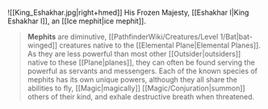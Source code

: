 ![[King_Eshakhar.jpg|right+hmed]] 
 His Frozen Majesty, [[Eshakhar I|King Eshakhar I]], an [[Ice mephit|ice mephit]].
> **Mephits** are diminutive, [[PathfinderWiki/Creatures/Level 1/Bat|bat-winged]] creatures native to the [[Elemental Plane|Elemental Planes]]. As they are less powerful than most other [[Outsider|outsiders]] native to these [[Plane|planes]], they can often be found serving the powerful as servants and messengers.
> Each of the known species of mephits has its own unique powers, although they all share the abilities to fly, [[Magic|magically]] [[Magic/Conjuration|summon]] others of their kind, and exhale destructive breath when threatened.








